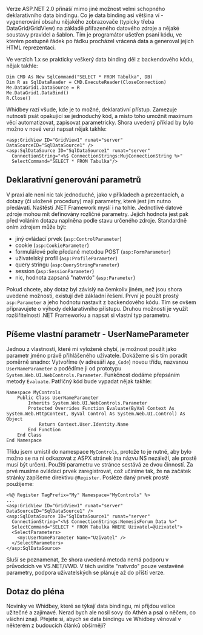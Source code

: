 <!-- dcterms:identifier = aspnetcz#51 -->
<!-- dcterms:title = Tvorba vlastního parametru pro data binding v ASP.NET 2.0 -->
<!-- dcterms:abstract = Verze ASP.NET 2.0 přináší mimo jiné možnost velmi schopného deklarativního data bindingu. Pro parametrizaci dotazů můžete využít některé vestavěné zdroje (cookie, query string, session, profil...). Tento článek popisuje tvorb vlastního typu parametru, který vrcací uživatelské jméno. -->
<!-- np9:categoryId = 1 -->
<!-- x4w:category = Programování -->
<!-- np9:authorId = 1 -->
<!-- np9:authorEmail = michal.valasek@altairis.cz -->
<!-- dcterms:creator = Michal Altair Valášek -->
<!-- dcterms:created = 2005-10-05T05:18:03.07+02:00 -->
<!-- dcterms:dateAccepted = 2005-10-05T05:18:03.07+02:00 -->

Verze ASP.NET 2.0 přináší mimo jiné možnost velmi schopného deklarativního data bindingu. Co je data binding asi většina ví - vygenerování obsahu nějakého zobrazovače (typicky třeba DataGrid/GridView) na základě přiřazeného datového zdroje a nějaké soustavy pravidel a šablon. Tím je programátor ušetřen psaní kódu, ve kterém postupně řádek po řádku procházel vrácená data a generoval jejich HTML reprezentaci.

Ve verzích 1.x se prakticky veškerý data binding děl z backendového kódu, nějak takhle:

    Dim CMD As New SqlCommand("SELECT * FROM Tabulka", DB)
    Dim R as SqlDataReader = CMD.ExecuteReader(CloseConnection)
    Me.DataGrid1.DataSource = R
    Me.DataGrid1.DataBind()
    R.Close()

Whidbey razí všude, kde je to možné, deklarativní přístup. Zamezuje nutnosti psát opakující se jednoduchý kód, a místo toho umožnit maximum věcí automatizovat, zapisovat parametricky. Shora uvedený příklad by bylo možno v nové verzi napsat nějak takhle:

    <asp:GridView ID="GridView1" runat="server" DataSourceID="SqlDataSource1" />
    <asp:SqlDataSource ID="SqlDataSource1" runat="server" 
      ConnectionString="<%$ ConnectionStrings:MujConnectionString %>" 
      SelectCommand="SELECT * FROM Tabulka"/>

## Deklarativní generování parametrů

V praxi ale není nic tak jednoduché, jako v příkladech a prezentacích, a dotazy (či uložené procedury) mají parametry, které jest jim nutno předávati. Naštěstí .NET Framework myslí i na tohle. Jednotlivé datové zdroje mohou mít definovány rozličné parametry. Jejich hodnota jest pak před voláním dotazu naplněna podle stavu určeného zdroje. Standardně oním zdrojem může být:

*   jiný ovládací prvek (`asp:ControlParameter`)
*   cookie (`asp:CookieParameter`)
*   formulářové pole předané metodou POST (`asp:FormParameter`)
*   uživatelský profil (`asp:ProfileParameter`)
*   query stringu (`asp:QueryStringParameter`)
*   session (`asp:SessionParameter`)
*   nic, hodnota zapsaná "natvrdo" (`asp:Parameter`)

Pokud chcete, aby dotaz byl závislý na čemkoliv jiném, než jsou shora uvedené možnosti, existují dvě základní řešení. První je použít prostý `asp:Parameter` a jeho hodnotu nastavit z backendového kódu. Tím se ovšem připravujete o výhody deklarativního přístupu. Druhou možností je využít rozšiřitelnosti .NET Frameworku a napsat si vlastní typ parametru.

## Píšeme vlastní parametr - UserNameParameter

Jednou z vlastností, které mi vyloženě chybí, je možnost použít jako parametr jméno právě přihlášeného uživatele. Dokážeme si s tím poradit poměrně snadno: Vytvoříme (v adresáři `App_Code`) novou třídu, nazvanou `UserNameParameter` a podědíme ji od prototypu `System.Web.UI.WebControls.Parameter`. Funkčnost dodáme přepsáním metody `Evaluate`. Patřičný kód bude vypadat nějak takhle:

    Namespace MyControls
        Public Class UserNameParameter
            Inherits System.Web.UI.WebControls.Parameter
            Protected Overrides Function Evaluate(ByVal Context As System.Web.HttpContext, ByVal Control As System.Web.UI.Control) As Object
                Return Context.User.Identity.Name
            End Function
        End Class
    End Namespace

Třídu jsem umístil do namespace `MyControls`, protože to je nutné, aby bylo možno se na ni odkazovat z ASPX stránek (na názvu NS nezáleží, ale prostě musí být určen). Použití parametru ve stránce sestává ze dvou činností. Za prvé musíme ovládací prvek zaregistrovat, což učiníme tak, že na začátek stránky zapíšeme direktivu `@Register`. Posléze daný prvek prostě použijeme:

    <%@ Register TagPrefix="My" Namespace="MyControls" %>
    ...
    <asp:GridView ID="GridView1" runat="server" DataSourceID="SqlDataSource1" />
    <asp:SqlDataSource ID="SqlDataSource1" runat="server"
      ConnectionString="<%$ ConnectionStrings:NemesisForum_Data %>"
      SelectCommand="SELECT * FROM Tabulka WHERE Uzivatel=@Uzivatel">
      <SelectParameters>
        <my:UserNameParameter Name="Uzivatel" />
      </SelectParameters>
    </asp:SqlDataSource>

Sluší se poznamenat, že shora uvedená metoda nemá podporu v průvodcích ve VS.NET/VWD. V těch uvidíte "natvrdo" pouze vestavěné parametry, podpora uživatelských se plánuje až do příští verze.

## Dotaz do pléna

Novinky ve Whidbey, které se týkají data bindingu, mi přijdou velice užitečné a zajímavé. Nerad bych ale nosil sovy do Athén a psal o něčem, co všichni znají. Přejete si, abych se data bindingu ve Whidbey věnoval v některém z budoucích článků obšírněji?
